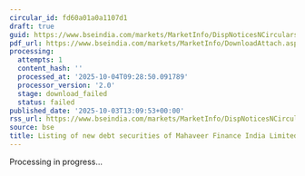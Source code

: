 ```yaml
---
circular_id: fd60a01a0a1107d1
draft: true
guid: https://www.bseindia.com/markets/MarketInfo/DispNoticesNCirculars.aspx?Noticeid={016C1A23-EA63-4766-984B-91C8CDA9FA78}&noticeno=20251003-47&dt=10/03/2025&icount=47&totcount=73&flag=0
pdf_url: https://www.bseindia.com/markets/MarketInfo/DownloadAttach.aspx?id=20251003-47&attachedId=
processing:
  attempts: 1
  content_hash: ''
  processed_at: '2025-10-04T09:28:50.091789'
  processor_version: '2.0'
  stage: download_failed
  status: failed
published_date: '2025-10-03T13:09:53+00:00'
rss_url: https://www.bseindia.com/markets/MarketInfo/DispNoticesNCirculars.aspx?Noticeid={016C1A23-EA63-4766-984B-91C8CDA9FA78}&noticeno=20251003-47&dt=10/03/2025&icount=47&totcount=73&flag=0
source: bse
title: Listing of new debt securities of Mahaveer Finance India Limited
---
```


Processing in progress...